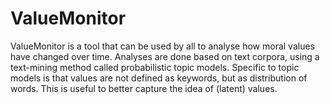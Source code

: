 # ValueMonitor
ValueMonitor is a tool that can be used by all to analyse how moral values have changed over time. Analyses are done based on text corpora, using a text-mining method called probabilistic topic models. Specific to topic models is that values are not defined as keywords, but as distribution of words. This is useful to better capture the idea of (latent) values.
